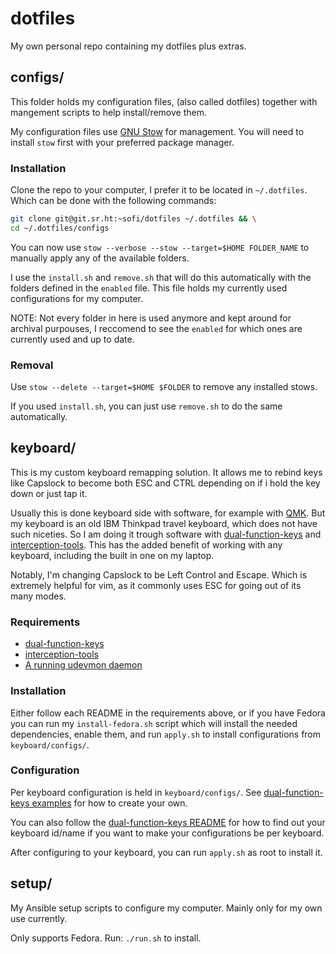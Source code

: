 # dotfiles

My own personal repo containing my dotfiles plus extras.

## configs/

This folder holds my configuration files, (also called dotfiles) together with
mangement scripts to help install/remove them.

My configuration files use [GNU Stow](https://www.gnu.org/software/stow/) for
management. You will need to install `stow` first with your preferred package
manager.

### Installation

Clone the repo to your computer, I prefer it to be located in `~/.dotfiles`.
Which can be done with the following commands:

```bash
git clone git@git.sr.ht:~sofi/dotfiles ~/.dotfiles && \
cd ~/.dotfiles/configs
```

You can now use `stow --verbose --stow --target=$HOME FOLDER_NAME` to
manually apply any of the available folders.

I use the `install.sh` and `remove.sh` that will do this automatically with
the folders defined in the `enabled` file. This file holds my currently used
configurations for my computer.

NOTE: Not every folder in here is used anymore and kept around for archival
purpouses, I reccomend to see the `enabled` for which ones are currently used
and up to date.

### Removal

Use `stow --delete --target=$HOME $FOLDER` to remove any installed stows.

If you used `install.sh`, you can just use `remove.sh` to do the same
automatically.

## keyboard/

This is my custom keyboard remapping solution. It allows me to rebind keys like
Capslock to become both ESC and CTRL depending on if i hold the key down or
just tap it.

Usually this is done keyboard side with software, for example with
[QMK](https://qmk.fm/). But my keyboard is an old IBM Thinkpad travel keyboard,
which does not have such niceties. So I am doing it trough software with
[dual-function-keys](https://gitlab.com/interception/linux/plugins/dual-function-keys)
and [interception-tools](https://gitlab.com/interception/linux/tools).
This has the added benefit of working with any keyboard, including the built in
one on my laptop.

Notably, I'm changing Capslock to be Left Control and Escape. Which is extremely
helpful for vim, as it commonly uses ESC for going out of its many modes.

### Requirements

* [dual-function-keys](https://gitlab.com/interception/linux/plugins/dual-function-keys/)
* [interception-tools](https://gitlab.com/interception/linux/tools)
* [A running udevmon daemon](https://gitlab.com/interception/linux/tools#execution)

### Installation

Either follow each README in the requirements above, or if you have Fedora you can run
my `install-fedora.sh` script which will install the needed dependencies, enable them,
and run `apply.sh` to install configurations from `keyboard/configs/`.

### Configuration

Per keyboard configuration is held in `keyboard/configs/`. See
[dual-function-keys examples](https://gitlab.com/interception/linux/plugins/dual-function-keys/-/blob/master/doc/examples.md)
for how to create your own.

You can also follow the
[dual-function-keys README](https://gitlab.com/interception/linux/plugins/dual-function-keys/-/blob/master/README.md)
for how to find out your keyboard id/name if you want to make your configurations
be per keyboard.

After configuring to your keyboard, you can run `apply.sh` as root to install it.

## setup/

My Ansible setup scripts to configure my computer. Mainly only for my own use currently.

Only supports Fedora. Run: `./run.sh` to install.
